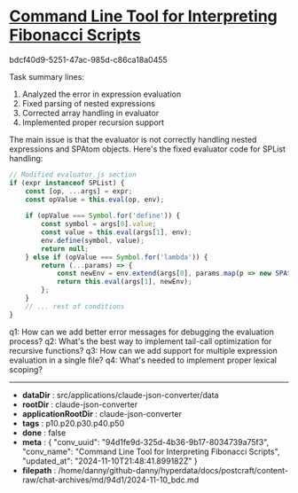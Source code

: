 # [Command Line Tool for Interpreting Fibonacci Scripts](https://claude.ai/chat/94d1fe9d-325d-4b36-9b17-8034739a75f3)

bdcf40d9-5251-47ac-985d-c86ca18a0455

 Task summary lines:
1. Analyzed the error in expression evaluation
2. Fixed parsing of nested expressions
3. Corrected array handling in evaluator
4. Implemented proper recursion support

The main issue is that the evaluator is not correctly handling nested expressions and SPAtom objects. Here's the fixed evaluator code for SPList handling:

```javascript
// Modified evaluator.js section
if (expr instanceof SPList) {
    const [op, ...args] = expr;
    const opValue = this.eval(op, env);
    
    if (opValue === Symbol.for('define')) {
        const symbol = args[0].value;
        const value = this.eval(args[1], env);
        env.define(symbol, value);
        return null;
    } else if (opValue === Symbol.for('lambda')) {
        return (...params) => {
            const newEnv = env.extend(args[0], params.map(p => new SPAtom(p)));
            return this.eval(args[1], newEnv);
        };
    }
    // ... rest of conditions
}
```

q1: How can we add better error messages for debugging the evaluation process?
q2: What's the best way to implement tail-call optimization for recursive functions?
q3: How can we add support for multiple expression evaluation in a single file?
q4: What's needed to implement proper lexical scoping?

---

* **dataDir** : src/applications/claude-json-converter/data
* **rootDir** : claude-json-converter
* **applicationRootDir** : claude-json-converter
* **tags** : p10.p20.p30.p40.p50
* **done** : false
* **meta** : {
  "conv_uuid": "94d1fe9d-325d-4b36-9b17-8034739a75f3",
  "conv_name": "Command Line Tool for Interpreting Fibonacci Scripts",
  "updated_at": "2024-11-10T21:48:41.899182Z"
}
* **filepath** : /home/danny/github-danny/hyperdata/docs/postcraft/content-raw/chat-archives/md/94d1/2024-11-10_bdc.md